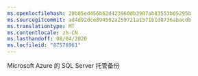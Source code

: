 ```yaml
---
ms.openlocfilehash: 20b85ed456b62d423960db3907ab83553b05295b
ms.sourcegitcommit: ad4d92dce894592a259721a1571b1d8736abacdb
ms.translationtype: MT
ms.contentlocale: zh-CN
ms.lasthandoff: 08/04/2020
ms.locfileid: "87576961"
---
```

Microsoft Azure 的 SQL Server 托管备份
